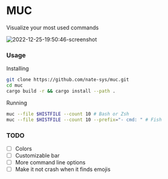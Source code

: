 # MUC
Visualize your most used commands  

![2022-12-25-19:50:46-screenshot](https://user-images.githubusercontent.com/96471299/209476133-d66301a3-8a5c-4c2d-9a09-ee67211f3b8f.png)

### Usage

Installing
```sh 
git clone https://github.com/nate-sys/muc.git
cd muc
cargo build -r && cargo install --path .
```

Running
```sh
muc --file $HISTFILE --count 10 # Bash or Zsh
muc --file $HISTFILE --count 10 --prefix="- cmd: " # Fish
```

### TODO
- [ ] Colors
- [ ] Customizable bar
- [ ] More command line options
- [ ] Make it not crash when it finds emojis
